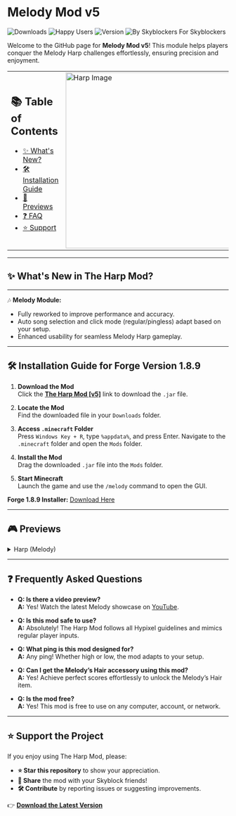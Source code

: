 # Melody Mod v5

![Downloads](https://img.shields.io/badge/Downloads-3.7k%2B-brightgreen) ![Happy Users](https://img.shields.io/badge/Happy%20Users-2.5k%2B-blue) ![Version](https://img.shields.io/badge/Version-v1-orange) ![By Skyblockers For Skyblockers](https://img.shields.io/badge/By%20Skyblockers,-For%20Skyblockers!-darkgreen)

Welcome to the GitHub page for **Melody Mod v5**! This module helps players conquer the Melody Harp challenges effortlessly, ensuring precision and enjoyment.

<table>
  <tr>
    <td>
      <h2>📚 Table of Contents</h2>
      <ul>
        <li><a href="#-whats-new-in-the-harp-mod">✨ What's New?</a></li>
        <li><a href="#installation-guide-for-forge-version-189">🛠️ Installation Guide</a></li>
        <li><a href="#previews">🎥 Previews</a></li>
        <li><a href="#some-frequently-asked-questions-and-answers">❓ FAQ</a></li>
        <li><a href="#-support-the-project">⭐ Support</a></li>
      </ul>
    </td>
    <td>
      <img src="https://encrypted-tbn0.gstatic.com/images?q=tbn:ANd9GcTirh0yYMsFcq6oDrncmj7p6VSmjsgbOb7yPQ&s" width="400" alt="Harp Image">
    </td>
  </tr>
</table>

---

## **✨ What's New in The Harp Mod?**
---

🎶 **Melody Module:**
- Fully reworked to improve performance and accuracy.
- Auto song selection and click mode (regular/pingless) adapt based on your setup.
- Enhanced usability for seamless Melody Harp gameplay.

---

## 🛠️ Installation Guide for Forge Version 1.8.9

1. **Download the Mod**  
   Click the [**The Harp Mod [v5]**](https://github.com/juulmc/MelodyMod/releases/download/v5/Melody.Mod.V5.1.8.9.jar) link to download the `.jar` file.

2. **Locate the Mod**  
   Find the downloaded file in your `Downloads` folder.

3. **Access `.minecraft` Folder**  
   Press `Windows Key + R`, type `%appdata%`, and press Enter. Navigate to the `.minecraft` folder and open the `Mods` folder.

4. **Install the Mod**  
   Drag the downloaded `.jar` file into the `Mods` folder.

5. **Start Minecraft**  
   Launch the game and use the `/melody` command to open the GUI.

**Forge 1.8.9 Installer:** [Download Here](https://files.minecraftforge.net/net/minecraftforge/forge/index_1.8.9.html)

---

## 🎮 **Previews**

<details>
  <summary>Harp (Melody)</summary>
  Watch the YouTube preview for a demonstration of the mod's capabilities.

  ![Lullabye](https://i.giphy.com/media/v1.Y2lkPTc5MGI3NjExMHltb2dzemR2c2M2ODJ0aXZmcm56NGluZDVzYnU5eDVkanNjbWF1MSZlcD12MV9pbnRlcm5hbF9naWZfYnlfaWQmY3Q9Zw/5TaZm1CO3wKxY8Kxn2/giphy.gif)  
  ![Campfire](https://i.giphy.com/media/v1.Y2lkPTc5MGI3NjExOGZiYXNucHN1OTk2cG10aHhjNHZyMmU0NmlmZWppMGptMjR0bHJqeCZlcD12MV9pbnRlcm5hbF9naWZfYnlfaWQmY3Q9Zw/f9weJwuDV76g9u3Hid/giphy.gif)  
  ![LaVie](https://i.giphy.com/media/v1.Y2lkPTc5MGI3NjExaW03MnJhenpnb3A1cXIxMHY5eTB6cnQyaWE1emRjOHpvd2RmdzB1aiZlcD12MV9pbnRlcm5hbF9naWZfYnlfaWQmY3Q9Zw/WXYEqocyzqsMsam5O7/giphy.gif)
</details>

---

## ❓ Frequently Asked Questions

- **Q: Is there a video preview?**  
  **A:** Yes! Watch the latest Melody showcase on [YouTube](https://youtu.be/EXhNAaZelgQ).

- **Q: Is this mod safe to use?**  
  **A:** Absolutely! The Harp Mod follows all Hypixel guidelines and mimics regular player inputs.

- **Q: What ping is this mod designed for?**  
  **A:** Any ping! Whether high or low, the mod adapts to your setup.

- **Q: Can I get the Melody’s Hair accessory using this mod?**  
  **A:** Yes! Achieve perfect scores effortlessly to unlock the Melody’s Hair item.

- **Q: Is the mod free?**  
  **A:** Yes! This mod is free to use on any computer, account, or network.

---

## ⭐ Support the Project

If you enjoy using The Harp Mod, please:
- **⭐ Star this repository** to show your appreciation.
- **📣 Share** the mod with your Skyblock friends!
- **🛠️ Contribute** by reporting issues or suggesting improvements.

👉 [**Download the Latest Version**](https://github.com/juulmc/MelodyMod/releases/tag/v5)
